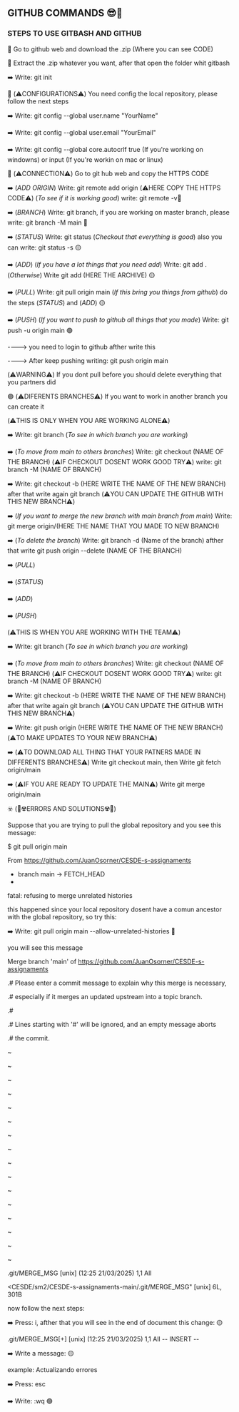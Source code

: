## GITHUB COMMANDS 😎🤙

### STEPS TO USE GITBASH AND GITHUB 

🔵​​ Go to github web and download the .zip (Where you can see CODE)

🔵​​ Extract the .zip whatever you want, after that open the folder whit gitbash 

➡️ Write: git init ​

🔵​​ (⚠️CONFIGURATIONS⚠️​) You need config the local repository, please follow the next steps

​➡️​ Write: git config --global user.name "YourName"
   
➡️​ Write: git config --global user.email "YourEmail"

​➡️​ Write: git config --global core.autocrlf true (If you're working on windowns) or input (If you're workin on mac or linux)

🔵​ (⚠️​CONNECTION⚠️​) Go to git hub web and copy the HTTPS CODE

​➡️ (*ADD ORIGIN*) Write: git remote add origin (⚠️​HERE COPY THE HTTPS CODE⚠️​) (*To see if it is working good*) write: git remote -v🔴​

➡️ (*BRANCH*) Write: git branch, if you are working on master branch, please write: git branch -M main 🔴​

➡️ (*STATUS*) Write: git status (*Checkout that everything is good*) also you can write: git status -s 🟡​

➡️ (*ADD*) (*If you have a lot things that you need add*) Write: git add . (*Otherwise*) Write git add (HERE THE ARCHIVE) 🟡​ 

➡️ (*PULL*) Write: git pull origin main (*If this bring you things from github*) do the steps (*STATUS*) and (*ADD*) 🟡

➡️ (*PUSH*) (*If you want to push to github all things that you made*) Write: git push -u origin main 🟢​

----> you need to login to github afther write this

----> After keep pushing writing: git push origin main

(⚠️​WARNING⚠️​) If you dont pull before you should delete everything that you partners did 

​🟣​​ (⚠️​DIFERENTS BRANCHES⚠️​​) If you want to work in another branch you can create it

(⚠️​THIS IS ONLY WHEN YOU ARE WORKING ALONE⚠️)

➡️ Write: git branch (*To see in which branch you are working*)

➡️ (*To move from main to others branches*) Write: git checkout (NAME OF THE BRANCH) (⚠️​IF CHECKOUT DOSENT WORK GOOD TRY⚠️) write: git branch -M (NAME OF BRANCH)

➡️ Write: git checkout -b (HERE WRITE THE NAME OF THE NEW BRANCH) after that write again git branch (⚠️​​YOU CAN UPDATE THE GITHUB WITH THIS NEW BRANCH⚠️​​)

​➡️ (*If you want to merge the new branch with main branch from main*) Write: git merge origin/(HERE THE NAME THAT YOU MADE TO NEW BRANCH) 

​➡️ (*To delete the branch*) Write: git branch -d (Name of the branch) afther that write git push origin --delete (NAME OF THE BRANCH)

​➡️ (*PULL*)

​➡️ (*STATUS*)

​➡️ (*ADD*)

​➡️ (*PUSH*)

(⚠️​THIS IS WHEN YOU ARE WORKING WITH THE TEAM⚠️)

➡️ Write: git branch (*To see in which branch you are working*)

➡️ (*To move from main to others branches*) Write: git checkout (NAME OF THE BRANCH) (⚠️​IF CHECKOUT DOSENT WORK GOOD TRY⚠️) write: git branch -M (NAME OF BRANCH)

➡️ Write: git checkout -b (HERE WRITE THE NAME OF THE NEW BRANCH) after that write again git branch (⚠️​​YOU CAN UPDATE THE GITHUB WITH THIS NEW BRANCH⚠️​​)

➡️ Write: git push origin (HERE WRITE THE NAME OF THE NEW BRANCH) (⚠️​​TO MAKE UPDATES TO YOUR NEW BRANCH⚠️​​)

➡️ (⚠️​​TO DOWNLOAD ALL THING THAT YOUR PATNERS MADE IN DIFFERENTS BRANCHES⚠️) Write git checkout main, then Write git fetch origin/main 

➡️ (⚠️IF YOU ARE READY TO UPDATE THE MAIN⚠️) Write git merge origin/main

☣️​ (🔺​☢️​ERRORS AND SOLUTIONS☢️​🔺​)

Suppose that you are trying to pull the global repository and you see this message: 

$ git pull origin main

From https://github.com/JuanOsorner/CESDE-s-assignaments

 * branch            main       -> FETCH_HEAD
 * 
fatal: refusing to merge unrelated histories

this happened since your local repository dosent have a comun ancestor with the global repository, so try this: 

➡️ Write: git pull origin main --allow-unrelated-histories 🔴

you will see this message 

Merge branch 'main' of https://github.com/JuanOsorner/CESDE-s-assignaments

.# Please enter a commit message to explain why this merge is necessary,

.# especially if it merges an updated upstream into a topic branch.

.#

.# Lines starting with '#' will be ignored, and an empty message aborts

.# the commit.

~

~

~

~

~

~

~

~

~

~

~

~

~

~

~

~

.git/MERGE_MSG [unix] (12:25 21/03/2025)                                 1,1 All

<CESDE/sm2/CESDE-s-assignaments-main/.git/MERGE_MSG" [unix] 6L, 301B 

now follow the next steps: 

➡️ Press: i, afther that you will see in the end of document this change: 🟡​

.git/MERGE_MSG[+] [unix] (12:25 21/03/2025)                              1,1 All
-- INSERT --

➡️ Write a message: 🟡​

example: Actualizando errores

➡️ Press: esc 

➡️ Write: :wq 🟢​
